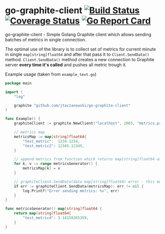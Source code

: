 # go-graphite-client [![Build Status](https://travis-ci.org/jtaczanowski/go-graphite-client.png?branch=master)](https://travis-ci.org/jtaczanowski/go-graphite-client) [![Coverage Status](https://coveralls.io/repos/github/jtaczanowski/go-graphite-client/badge.svg?branch=master)](https://coveralls.io/github/jtaczanowski/go-graphite-client?branch=master) [![Go Report Card](https://goreportcard.com/badge/github.com/jtaczanowski/go-graphite-client)](https://goreportcard.com/report/github.com/jtaczanowski/go-graphite-client)

go-graphite-client - Simple Golang Graphite client which allows sending batches of metrics in single connection.

The optimal use of the library is to collect set of metrics for current minute in single ```map[string]float64```
and after that pass it to `Client.SendData()` method.
`Client.SendData()` method creates a new connection to Graphite server **every time it's called**
and pushes all metric trough it.

Example usage (taken from `example_text.go`)
```go
package main

import (
	"log"

	graphite "github.com/jtaczanowski/go-graphite-client"
)

func Example() {
	graphiteClient := graphite.NewClient("localhost", 2003, "metrics.prefix", "tcp")

	// metrics map
	metricsMap := map[string]float64{
		"test_metric":  1234.1234,
		"test_metric2": 12345.12345,
	}

	// append metrics from function which returns map[string]float64 as well
	for k, v := range metricsGenerator() {
		metricsMap[k] = v
	}

	// graphiteClient.SendData(data map[string]float64) error - this method expects a map of metrics as an argument
	if err := graphiteClient.SendData(metricsMap); err != nil {
		log.Printf("Error sending metrics: %v", err)
	}
}

func metricsGenerator() map[string]float64 {
	return map[string]float64{
		"test_metric4": 3.14159265359,
	}
}

```
